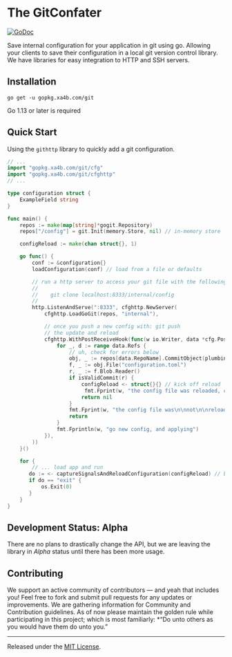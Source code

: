 # The GitConfater

 [![GoDoc][doc-img]][doc]

Save internal configuration for your application in git using go. Allowing your clients to save their configuration in a local git version control library. We have libraries for easy integration to HTTP and SSH servers.

## Installation

`go get -u gopkg.xa4b.com/git`

Go 1.13 or later is required

## Quick Start

Using the `githttp` library to quickly add a git configuration.

```go
// ...
import "gopkg.xa4b.com/git/cfg"
import "gopkg.xa4b.com/git/cfghttp"
// ...

type configuration struct {
    ExampleField string 
}

func main() {
    repos := make(map[string]*gogit.Repository)
    repos["/config"] = git.Init(memory.Store, nil) // in-memory store

    configReload := make(chan struct{}, 1)

    go func() {
        conf := &configuration{}
        loadConfiguration(conf) // load from a file or defaults

        // run a http server to access your git file with the following: 
        //
        //    git clone localhost:8333/internal/config
        //
        http.ListenAndServe(":8333", cfghttp.NewServer(
            cfghttp.LoadGoGit(repos, "internal"),

            // once you push a new config with: git push
            // the update and reload
            cfghttp.WithPostReceiveHook(func(w io.Writer, data *cfg.PostReceivePackHookData){
                for _, d := range data.Refs {
                    // uh, check for errors below
                    obj, _ := repos[data.RepoName].CommitObject(plumbing.NewHash(v.NewHash))
			        f, _ := obj.File("configuration.toml")
                    r, _ := f.Blob.Reader()
                    if isValidCommit(r) {
                        configReload <- struct{}{} // kick off reload
                         fmt.Fprint(w, "the config file was reloaded, congrats.")
                        return nil
                    }
                    fmt.Fprint(w, "the config file was\n\nnot\n\nreloaded.")
                    return
                }
                fmt.Fprintln(w, "go new config, and applying")
            }),
        ))
    }()

    for {
        // ... load app and run
       do := <- captureSignalsAndReloadConfiguration(configReload) // block until config reload or a ^C signal
       if do == "exit" {
           os.Exit(0)
       }
    }
}
```

## Development Status: Alpha

There are no plans to drastically change the API, but we are leaving the library in *Alpha* status until there has been more usage.

## Contributing

We support an active community of contributors &mdash; and yeah that includes you! 
Feel free to fork and submit pull requests for any updates or improvements. We are
gathering information for Community and Contribution guidelines. As of now please
maintain the golden rule while participating in this project; which is most
familiarly: *“Do unto others as you would have them do unto you.”

<hr>

Released under the [MIT License](LICENSE.txt).

[doc-img]: https://godoc.org/gopkg.xa4b.com/git?status.svg
[doc]: https://godoc.org/gopkg.xa4b.com/git
